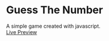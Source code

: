 <h1> Guess The Number </h1>
A simple game created with javascript. <br>
<a href="https://sls0n.github.io/guess-game/"> Live Preview </a>
